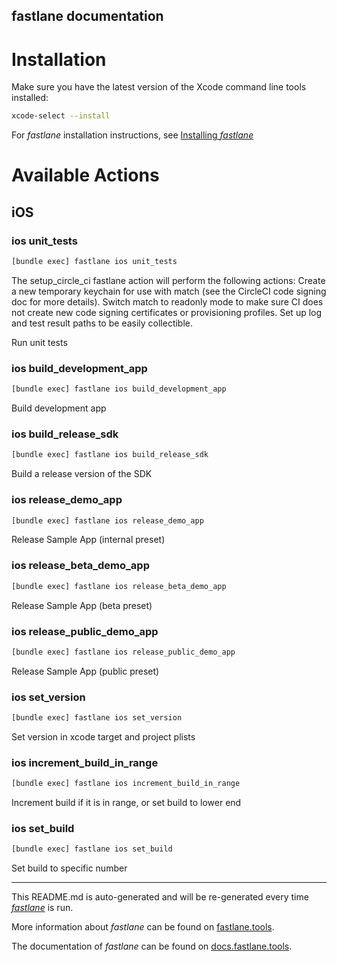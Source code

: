 fastlane documentation
----

# Installation

Make sure you have the latest version of the Xcode command line tools installed:

```sh
xcode-select --install
```

For _fastlane_ installation instructions, see [Installing _fastlane_](https://docs.fastlane.tools/#installing-fastlane)

# Available Actions

## iOS

### ios unit_tests

```sh
[bundle exec] fastlane ios unit_tests
```

The setup_circle_ci fastlane action will perform the following actions:
  Create a new temporary keychain for use with match (see the CircleCI code signing doc for more details).
  Switch match to readonly mode to make sure CI does not create new code signing certificates or provisioning profiles.
  Set up log and test result paths to be easily collectible.

Run unit tests

### ios build_development_app

```sh
[bundle exec] fastlane ios build_development_app
```

Build development app

### ios build_release_sdk

```sh
[bundle exec] fastlane ios build_release_sdk
```

Build a release version of the SDK

### ios release_demo_app

```sh
[bundle exec] fastlane ios release_demo_app
```

Release Sample App (internal preset)

### ios release_beta_demo_app

```sh
[bundle exec] fastlane ios release_beta_demo_app
```

Release Sample App (beta preset)

### ios release_public_demo_app

```sh
[bundle exec] fastlane ios release_public_demo_app
```

Release Sample App (public preset)

### ios set_version

```sh
[bundle exec] fastlane ios set_version
```

Set version in xcode target and project plists

### ios increment_build_in_range

```sh
[bundle exec] fastlane ios increment_build_in_range
```

Increment build if it is in range, or set build to lower end

### ios set_build

```sh
[bundle exec] fastlane ios set_build
```

Set build to specific number

----

This README.md is auto-generated and will be re-generated every time [_fastlane_](https://fastlane.tools) is run.

More information about _fastlane_ can be found on [fastlane.tools](https://fastlane.tools).

The documentation of _fastlane_ can be found on [docs.fastlane.tools](https://docs.fastlane.tools).
